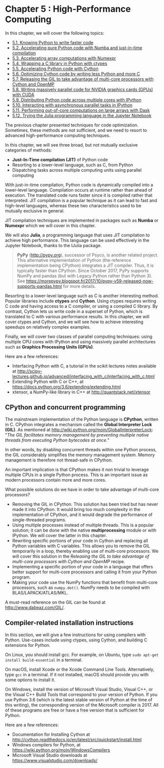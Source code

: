 # Chapter 5 : High-Performance Computing

In this chapter, we will cover the following topics:

* [5.1. Knowing Python to write faster code](01_slow.md)
* [5.2. Accelerating pure Python code with Numba and just-in-time compilation](02_numba.md)
* [5.3. Accelerating array computations with Numexpr](03_numexpr.md)
* [5.4. Wrapping a C library in Python with ctypes](04_ctypes.md)
* [5.5. Accelerating Python code with Cython](05_cython.md)
* [5.6. Optimizing Cython code by writing less Python and more C](06_ray.md)
* [5.7. Releasing the GIL to take advantage of multi-core processors with Cython and OpenMP](07_openmp.md)
* [5.8. Writing massively parallel code for NVIDIA graphics cards (GPUs) with CUDA](08_cuda.md)
* [5.9. Distributing Python code across multiple cores with IPython](09_ipyparallel.md)
* [5.10. Interacting with asynchronous parallel tasks in IPython](10_async.md)
* [5.11. Performing out-of-core computations on large arrays with Dask](11_dask.md)
* [5.12. Trying the Julia programming language in the Jupyter Notebook](12_julia.md)

The previous chapter presented techniques for code optimization. Sometimes, these methods are not sufficient, and we need to resort to advanced high-performance computing techniques.

In this chapter, we will see three broad, but not mutually exclusive categories of methods:

* **Just-In-Time compilation (JIT)** of Python code
* Resorting to a lower-level language, such as C, from Python
* Dispatching tasks across multiple computing units using parallel computing

With just-in-time compilation, Python code is dynamically compiled into a lower-level language. Compilation occurs at runtime rather than ahead of execution. The translated code runs faster since it is compiled rather that interpreted. JIT compilation is a popular technique as it can lead to fast and high-level languages, whereas these two characteristics used to be mutually exclusive in general.

JIT compilation techniques are implemented in packages such as **Numba** or **Numexpr** which we will cover in this chapter.

We will also **Julia**, a programming language that uses JIT compilation to achieve high performance. This language can be used effectively in the Jupyter Notebook, thanks to the IJulia package.

> **PyPy** (http://pypy.org), successor of Psyco, is another related project. This alternative implementation of Python (the reference implementation being CPython) integrates a JIT compiler. Thus, it is typically faster than CPython. Since October 2017, PyPy supports NumPy and pandas (but with Legacy Python rather than Python 3). See https://morepypy.blogspot.fr/2017/10/pypy-v59-released-now-supports-pandas.html for more details.

Resorting to a lower-level language such as C is another interesting method. Popular libraries include **ctypes** and **Cython**. Using ctypes requires writing C code and having access to a C compiler, or using a compiled C library. By contrast, Cython lets us write code in a superset of Python, which is translated to C with various performance results. In this chapter, we will cover ctypes and Cython, and we will see how to achieve interesting speedups on relatively complex examples.

Finally, we will cover two classes of parallel computing techniques: using multiple CPU cores with IPython and using massively parallel architectures such as **Graphics Processing Units (GPUs)**.

Here are a few references:

* Interfacing Python with C, a tutorial in the scikit lectures notes available at http://scipy-lectures.github.io/advanced/interfacing_with_c/interfacing_with_c.html
* Extending Python with C or C++, at https://docs.python.org/3.6/extending/extending.html
* xtensor, a NumPy-like library in C++ at http://quantstack.net/xtensor

## CPython and concurrent programming

The mainstream implementation of the Python language is **CPython**, written in C. CPython integrates a mechanism called the **Global Interpreter Lock (GIL)**. As mentioned at http://wiki.python.org/moin/GlobalInterpreterLock: "*The GIL facilitates memory management by preventing multiple native threads from executing Python bytecodes at once.*"

In other words, by disabling concurrent threads within one Python process, the GIL considerably simplifies the memory management system. Memory management is therefore not thread-safe in CPython.

An important implication is that CPython makes it non trivial to leverage multiple CPUs in a single Python process. This is an important issue as modern processors contain more and more cores.

What possible solutions do we have in order to take advantage of multi-core processors?

* Removing the GIL in CPython. This solution has been tried but has never made it into CPython. It would bring too much complexity in the implementation of CPython, and it would degrade the performance of single-threaded programs.
* Using multiple processes instead of multiple threads. This is a popular solution; it can be done with the native **multiprocessing** module or with IPython. We will cover the latter in this chapter.
* Rewriting specific portions of your code in Cython and replacing all Python variables with C variables. This allows you to remove the GIL temporarily in a loop, thereby enabling use of multi-core processors. We will cover this solution in the *Releasing the GIL to take advantage of multi-core processors with Cython and OpenMP* recipe.
* Implementing a specific portion of your code in a language that offers better support for multi-core processors and calling it from your Python program.
* Making your code use the NumPy functions that benefit from multi-core processors, such as `numpy.dot()`. NumPy needs to be compiled with BLAS/LAPACK/ATLAS/MKL.

A must-read reference on the GIL can be found at http://www.dabeaz.com/GIL/.

## Compiler-related installation instructions

In this section, we will give a few instructions for using compilers with Python. Use-cases include using ctypes, using Cython, and building C extensions for Python.

On Linux, you should install gcc. For example, on Ubuntu, type `sudo apt-get install build-essential` in a terminal.

On macOS, install Xcode or the Xcode Command Line Tools. Alternatively, type `gcc` in a terminal. If it not installed, macOS should provide you with some options to install it.

On Windows, install the version of Microsoft Visual Studio, Visual C++, or the Visual C++ Build Tools that correspond to your version of Python. If you use Python 3.6 (which is the latest stable version of Python at the time of this writing), the corresponding version of the Microsoft compiler is 2017. All of these programs are free or have a free version that is sufficient for Python.

Here are a few references:

* Documentation for Installing Cython at http://cython.readthedocs.io/en/latest/src/quickstart/install.html
* Windows compilers for Python, at https://wiki.python.org/moin/WindowsCompilers
* Microsoft Visual Studio downloads at https://www.visualstudio.com/downloads/
